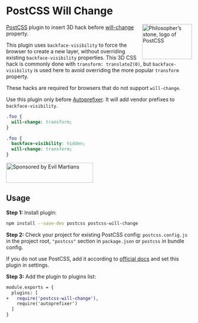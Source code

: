 # PostCSS Will Change

<img align="right" width="135" height="95"
     title="Philosopher’s stone, logo of PostCSS"
     src="https://postcss.org/logo-leftp.svg">

[PostCSS] plugin to insert 3D hack before [will-change] property.

This plugin uses `backface-visibility` to force the browser to create
a new layer, without overriding existing `backface-visibility` properties.
This 3D CSS hack is commonly done with `transform: translateZ(0)`,
but `backface-visibility` is used here to avoid overriding
the more popular `transform` property.

These hacks are required for browsers that do not support `will-change`.

Use this plugin only before [Autoprefixer]. It will add vendor prefixes
to `backface-visibility`.

[Autoprefixer]: https://github.com/postcss/autoprefixer
[will-change]:  https://dev.opera.com/articles/css-will-change-property/
[PostCSS]:      https://github.com/postcss/postcss

```css
.foo {
  will-change: transform;
}
```

```css
.foo {
  backface-visibility: hidden;
  will-change: transform;
}
```

<a href="https://evilmartians.com/?utm_source=postcss-will-change">
  <img src="https://evilmartians.com/badges/sponsored-by-evil-martians.svg"
       alt="Sponsored by Evil Martians" width="236" height="54">
</a>


## Usage

**Step 1:** Install plugin:

```sh
npm install --save-dev postcss postcss-will-change
```

**Step 2:** Check your project for existing PostCSS config: `postcss.config.js`
in the project root, `"postcss"` section in `package.json`
or `postcss` in bundle config.

If you do not use PostCSS, add it according to [official docs]
and set this plugin in settings.

**Step 3:** Add the plugin to plugins list:

```diff
module.exports = {
  plugins: [
+   require('postcss-will-change'),
    require('autoprefixer')
  ]
}
```

[official docs]: https://github.com/postcss/postcss#usage
